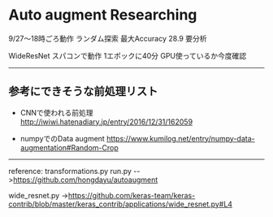 # Auto augment Researching
9/27〜18時ごろ動作
ランダム探索
最大Accuracy 28.9
要分析

WideResNet
スパコンで動作
1エポックに40分
GPU使っているか今度確認

---

## 参考にできそうな前処理リスト
* CNNで使われる前処理
http://iwiwi.hatenadiary.jp/entry/2016/12/31/162059

* numpyでのData augment
https://www.kumilog.net/entry/numpy-data-augmentation#Random-Crop
---
reference:
transformations.py
run.py
-->https://github.com/hongdayu/autoaugment

wide_resnet.py
->https://github.com/keras-team/keras-contrib/blob/master/keras_contrib/applications/wide_resnet.py#L4
